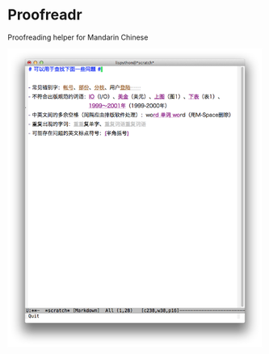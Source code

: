 Proofreadr
===========

Proofreading helper for Mandarin Chinese

![](https://github.com/ludx/Proofreadr/blob/master/selfexplain.png)
